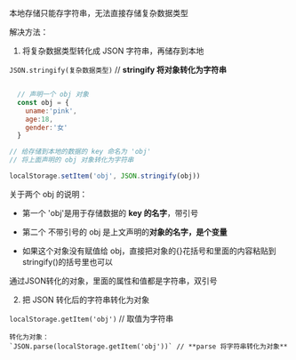 本地存储只能存字符串，无法直接存储复杂数据类型

解决方法：

1. 将复杂数据类型转化成 JSON 字符串，再储存到本地

  `JSON.stringify(复杂数据类型)` // **stringify 将对象转化为字符串**

  ~~~javascript

    // 声明一个 obj 对象
    const obj = {
      uname:'pink',
      age:18,
      gender:'女'
    }

  // 给存储到本地的数据的 key 命名为 'obj'
  // 将上面声明的 obj 对象转化为字符串
  
  localStorage.setItem('obj', JSON.stringify(obj))

  ~~~

关于两个 obj 的说明：

- 第一个 'obj'是用于存储数据的 **key 的名字**，带引号
- 第二个 不带引号的 obj 是上文声明的**对象的名字，是个变量**

- 如果这个对象没有赋值给 obj，直接把对象的{}花括号和里面的内容粘贴到 stringify()的括号里也可以

通过JSON转化的对象，里面的属性和值都是字符串，双引号


2. 把 JSON 转化后的字符串转化为对象

  `localStorage.getItem('obj')` // 取值为字符串

    转化为对象：
    `JSON.parse(localStorage.getItem('obj'))` // **parse 将字符串转化为对象**
